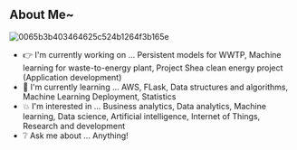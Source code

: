 ## About Me~

![0065b3b403464625c524b1264f3b165e](https://user-images.githubusercontent.com/45563371/88962170-a585ce00-d2d8-11ea-8b71-3c014f8925d8.gif)

- :point_right: I'm currently working on ... Persistent models for WWTP, Machine learning for waste-to-energy plant, Project Shea clean energy project (Application development)
- :information_desk_person: I'm currently learning ... AWS, FLask, Data structures and algorithms, Machine Learning Deployment, Statistics
- :boom: I'm interested in ... Business analytics, Data analytics, Machine learning, Data science, Artificial intelligence, Internet of Things, Research and development
- :grey_question: Ask me about ... Anything!
